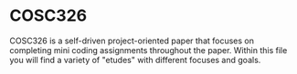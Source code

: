 # COSC326
COSC326 is a self-driven project-oriented paper that focuses on completing mini coding assignments throughout the paper.
Within this file you will find a variety of "etudes" with different focuses and goals.

